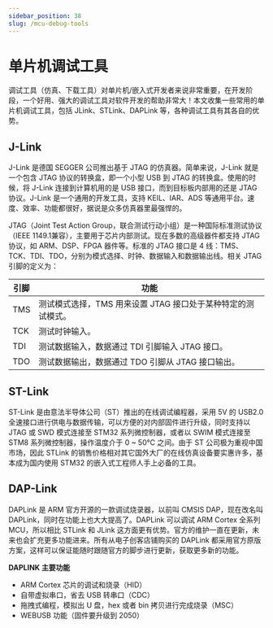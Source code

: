 ```yaml
---
sidebar_position: 38
slug: /mcu-debug-tools
---
```


# 单片机调试工具



调试工具（仿真、下载工具）对单片机/嵌入式开发者来说非常重要，在开发阶段，一个好用、强大的调试工具对软件开发的帮助非常大！本文收集一些常用的单片机调试工具，包括 JLink、STLink、DAPLink 等，各种调试工具有其各自的优势。



## J-Link

J-Link 是德国 SEGGER 公司推出基于 JTAG 的仿真器。简单来说，J-Link 就是一个包含 JTAG 协议的转换盒，即一个小型 USB 到 JTAG 的转换盒。使用的时候，将 J-Link 连接到计算机用的是 USB 接口，而到目标板内部用的还是 JTAG 协议。J-Link 是一个通用的开发工具，支持 KEIL、IAR、ADS 等通用平台。速度、效率、功能都很好，据说是众多仿真器里最强悍的。

JTAG（Joint Test Action Group，联合测试行动小组）是一种国际标准测试协议（IEEE 1149.1兼容），主要用于芯片内部测试。现在多数的高级器件都支持 JTAG 协议，如 ARM、DSP、FPGA 器件等。标准的 JTAG 接口是 4 线：TMS、 TCK、TDI、TDO，分别为模式选择、时钟、数据输入和数据输出线。相关 JTAG 引脚的定义为：

| 引脚 | 功能                                                         |
| ---- | ------------------------------------------------------------ |
| TMS  | 测试模式选择，TMS 用来设置 JTAG 接口处于某种特定的测试模式。 |
| TCK  | 测试时钟输入。                                               |
| TDI  | 测试数据输入，数据通过 TDI 引脚输入 JTAG 接口。              |
| TDO  | 测试数据输出，数据通过 TDO 引脚从 JTAG 接口输出。            |



## ST-Link

ST-Link 是由意法半导体公司（ST）推出的在线调试编程器，采用 5V 的 USB2.0 全速接口进行供电与数据传输，可以方便的对内部固件进行升级，同时支持以 JTAG 或 SWD 模式连接至 STM32 系列微控制器，或者以 SWIM 模式连接至 STM8 系列微控制器，操作温度介于 0 ~ 50℃ 之间。由于 ST 公司极为重视中国市场，因此 STLink 的销售价格相对其它国外大厂的在线仿真设备要实惠许多，基本成为国内使用 STM32 的嵌入式工程师人手上必备的工具。



## DAP-Link

DAPLink 是 ARM 官方开源的一款调试烧录器，以前叫 CMSIS DAP，现在改名叫 DAPLink，同时在功能上也大大提高了。DAPLink 可以调试 ARM Cortex 全系列 MCU，所以相比 STLink 和 JLink 这方面更有优势。官方的维护一直在更新，未来也会扩充更多功能进来。所有从电子创客店铺购买的 DAPLink 都采用官方原版方案，这样可以保证能随时跟随官方的脚步进行更新，获取更多新的功能。

**DAPLINK 主要功能**

- ARM Cortex 芯片的调试和烧录（HID）
- 自带虚拟串口，省去 USB 转串口（CDC）
- 拖拽式编程，模拟出 U 盘，hex 或者 bin 拷贝进行完成烧录（MSC）
- WEBUSB 功能（固件要升级到 2050）

